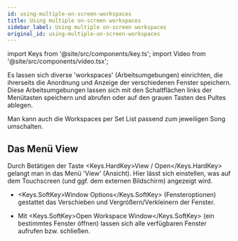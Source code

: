 ```yaml
---
id: using-multiple-on-screen-workspaces
title: Using multiple on-screen workspaces
sidebar_label: Using multiple on-screen workspaces
original_id: using-multiple-on-screen-workspaces
---
```


import Keys from '@site/src/components/key.ts';
import Video from '@site/src/components/video.tsx';

Es lassen sich diverse 'workspaces' (Arbeitsumgebungen) einrichten, die
ihrerseits die Anordnung und Anzeige der verschiedenen Fenster
speichern. Diese Arbeitsumgebungen lassen sich mit den Schaltflächen
links der Menütasten speichern und abrufen oder auf den grauen Tasten
des Pultes ablegen.

Man kann auch die Workspaces per Set List passend zum jeweiligen Song
umschalten.

Das Menü View
-------------

Durch Betätigen der Taste <Keys.HardKey>View / Open</Keys.HardKey> gelangt man in das Menü
'View' (Ansicht). Hier lässt sich einstellen, was auf dem Touchscreen
(und ggf. dem externen Bildschirm) angezeigt wird.

-   <Keys.SoftKey>Window Options</Keys.SoftKey> (Fensteroptionen) gestattet das Verschieben und
    Vergrößern/Verkleinern der Fenster.

-   Mit <Keys.SoftKey>Open Workspace Window</Keys.SoftKey> (ein bestimmtes Fenster öffnen) lassen
    sich alle verfügbaren Fenster aufrufen bzw. schließen.


